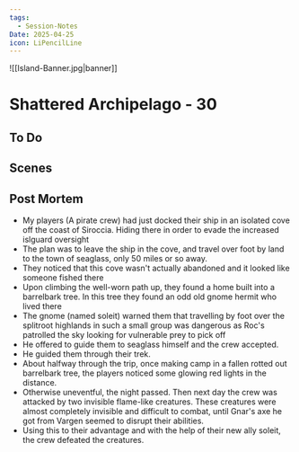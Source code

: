 ```yaml
---
tags:
  - Session-Notes
Date: 2025-04-25
icon: LiPencilLine
---
```


![[Island-Banner.jpg|banner]]

# Shattered Archipelago - 30

## To Do

## Scenes

## Post Mortem

- My players (A pirate crew) had just docked their ship in an isolated cove off the coast of Siroccia. Hiding there in order to evade the increased islguard oversight
- The plan was to leave the ship in the cove, and travel over foot by land to the town of seaglass, only 50 miles or so away.
- They noticed that this cove wasn't actually abandoned and it looked like someone fished there
- Upon climbing the well-worn path up, they found a home built into a barrelbark tree. In this tree they found an odd old gnome hermit who lived there
- The gnome (named soleit) warned them that travelling by foot over the splitroot highlands in such a small group was dangerous as Roc's patrolled the sky looking for vulnerable prey to pick off
- He offered to guide them to seaglass himself and the crew accepted.
- He guided them through their trek.
- About halfway through the trip, once making camp in a fallen rotted out barrelbark tree, the players noticed some glowing red lights in the distance.
- Otherwise uneventful, the night passed. Then next day the crew was attacked by two invisible flame-like creatures. These creatures were almost completely invisible and difficult to combat, until Gnar's axe he got from Vargen seemed to disrupt their abilities.
- Using this to their advantage and with the help of their new ally soleit, the crew defeated the creatures.

